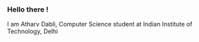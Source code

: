 ### Hello there !
I am Atharv Dabli, Computer Science student at Indian Institute of Technology, Delhi
<!--
**atharvadabli/atharvadabli** is a ✨ _special_ ✨ repository because its `README.md` (this file) appears on your GitHub profile.

Here are some ideas to get you started:

- 🔭 I’m currently working on ...
- 🌱 I’m currently learning ...
- 👯 I’m looking to collaborate on ...
- 🤔 I’m looking for help with ...
- 💬 Ask me about ...
- 📫 How to reach me: ...
- 😄 Pronouns: ...
- ⚡ Fun fact: ...


![Anurag's GitHub stats](https://github-readme-stats.vercel.app/api?username=atharvadabli&show_icons=true&theme=onedark)
[![Top Langs](https://github-readme-stats.vercel.app/api/top-langs/?username=atharvadabli&layout=compact)](https://github.com/anuraghazra/github-readme-stats)

-->
